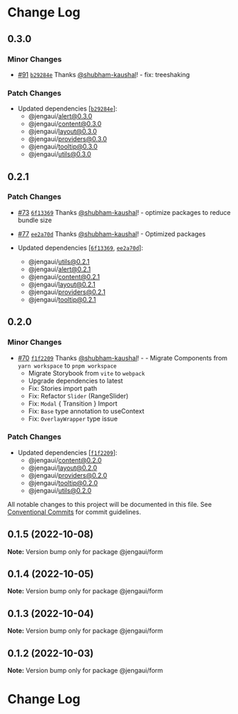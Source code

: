 # Change Log

## 0.3.0

### Minor Changes

- [#91](https://github.com/OutpostHQ/jengaui/pull/91) [`b29284e`](https://github.com/OutpostHQ/jengaui/commit/b29284e048e7b6248e38f74dc12b58a9834312c7) Thanks [@shubham-kaushal](https://github.com/shubham-kaushal)! - fix: treeshaking

### Patch Changes

- Updated dependencies [[`b29284e`](https://github.com/OutpostHQ/jengaui/commit/b29284e048e7b6248e38f74dc12b58a9834312c7)]:
  - @jengaui/alert@0.3.0
  - @jengaui/content@0.3.0
  - @jengaui/layout@0.3.0
  - @jengaui/providers@0.3.0
  - @jengaui/tooltip@0.3.0
  - @jengaui/utils@0.3.0

## 0.2.1

### Patch Changes

- [#73](https://github.com/OutpostHQ/jengaui/pull/73) [`6f13369`](https://github.com/OutpostHQ/jengaui/commit/6f13369d55a63fab51dee071cd5c372461e0e16f) Thanks [@shubham-kaushal](https://github.com/shubham-kaushal)! - optimize packages to reduce bundle size

- [#77](https://github.com/OutpostHQ/jengaui/pull/77) [`ee2a70d`](https://github.com/OutpostHQ/jengaui/commit/ee2a70d001328effde868c9ac52bbb2476ec3c08) Thanks [@shubham-kaushal](https://github.com/shubham-kaushal)! - Optimized packages

- Updated dependencies [[`6f13369`](https://github.com/OutpostHQ/jengaui/commit/6f13369d55a63fab51dee071cd5c372461e0e16f), [`ee2a70d`](https://github.com/OutpostHQ/jengaui/commit/ee2a70d001328effde868c9ac52bbb2476ec3c08)]:
  - @jengaui/utils@0.2.1
  - @jengaui/alert@0.2.1
  - @jengaui/content@0.2.1
  - @jengaui/layout@0.2.1
  - @jengaui/providers@0.2.1
  - @jengaui/tooltip@0.2.1

## 0.2.0

### Minor Changes

- [#70](https://github.com/OutpostHQ/jengaui/pull/70) [`f1f2209`](https://github.com/OutpostHQ/jengaui/commit/f1f220929d81ac7f17a7c8e6043dc74ac0d52d63) Thanks [@shubham-kaushal](https://github.com/shubham-kaushal)! - - Migrate Components from `yarn workspace` to `pnpm workspace`
  - Migrate Storybook from `vite` to `webpack`
  - Upgrade dependencies to latest
  - Fix: Stories import path
  - Fix: Refactor `Slider` (RangeSlider)
  - Fix: `Modal` { Transition } Import
  - Fix: `Base` type annotation to useContext
  - Fix: `OverlayWrapper` type issue

### Patch Changes

- Updated dependencies [[`f1f2209`](https://github.com/OutpostHQ/jengaui/commit/f1f220929d81ac7f17a7c8e6043dc74ac0d52d63)]:
  - @jengaui/content@0.2.0
  - @jengaui/layout@0.2.0
  - @jengaui/providers@0.2.0
  - @jengaui/tooltip@0.2.0
  - @jengaui/utils@0.2.0

All notable changes to this project will be documented in this file.
See [Conventional Commits](https://conventionalcommits.org) for commit guidelines.

## 0.1.5 (2022-10-08)

**Note:** Version bump only for package @jengaui/form

## 0.1.4 (2022-10-05)

**Note:** Version bump only for package @jengaui/form

## 0.1.3 (2022-10-04)

**Note:** Version bump only for package @jengaui/form

## 0.1.2 (2022-10-03)

**Note:** Version bump only for package @jengaui/form

# Change Log
